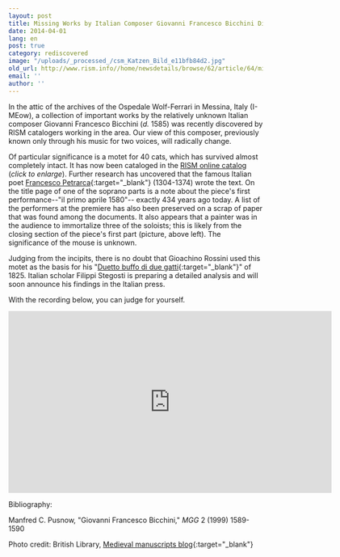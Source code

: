 ```yaml
---
layout: post
title: Missing Works by Italian Composer Giovanni Francesco Bicchini Discovered
date: 2014-04-01
lang: en
post: true
category: rediscovered
image: "/uploads/_processed_/csm_Katzen_Bild_e11bfb84d2.jpg"
old_url: http://www.rism.info//home/newsdetails/browse/62/article/64/missing-works-by-italian-composer-giovanni-francesco-bicchini-discovered.html
email: ''
author: ''
---
```



In the attic of the archives of the Ospedale Wolf-Ferrari in Messina, Italy (I-MEow), a collection of important works by the relatively unknown Italian composer Giovanni Francesco Bicchini (_d._ 1585) was recently discovered by RISM catalogers working in the area. Our view of this composer, previously known only through his music for two voices, will radically change.

Of particular significance is a motet for 40 cats, which has survived almost completely intact. It has now been cataloged in the [RISM online catalog](/fileadmin/content/community-content/Zentralredaktion/Bicchini_-_englisch.PNG "Initiates file download") (_click to enlarge_). Further research has uncovered that the famous Italian poet [Francesco Petrarca](https://opac.rism.info/search?View=rism&q=Francesco+Petrarca){:target="_blank"} (1304-1374) wrote the text. On the title page of one of the soprano parts is a note about the piece's first performance--"il primo aprile 1580"-- exactly 434 years ago today. A list of the performers at the premiere has also been preserved on a scrap of paper that was found among the documents. It also appears that a painter was in the audience to immortalize three of the soloists; this is likely from the closing section of the piece's first part (picture, above left). The significance of the mouse is unknown.

Judging from the incipits, there is no doubt that Gioachino Rossini used this motet as the basis for his "[Duetto buffo di due gatti](http://opac.rism.info/search?documentid=455026159){:target="_blank"}" of 1825. Italian scholar Filippi Stegosti is preparing a detailed analysis and will soon announce his findings in the Italian press.

With the recording below, you can judge for yourself.



<iframe width="640" height="360" src="http://www.youtube.com/embed/qRG6h6H0_ho?rel=0&amp;start=66&amp;end=&amp;autoplay=0" frameborder="0" allowfullscreen></iframe>



Bibliography:

Manfred C. Pusnow, "Giovanni Francesco Bicchini," _MGG_ 2 (1999) 1589-1590

Photo credit: British Library, [Medieval manuscripts blog](http://britishlibrary.typepad.co.uk/digitisedmanuscripts/2013/01/lolcats-of-the-middle-ages.html){:target="_blank"}



<script type="text/javascript">var switchTo5x=true;</script><script type="text/javascript" src="http://w.sharethis.com/button/buttons.js"></script><script type="text/javascript">stLight.options({publisher: "9b601438-1ce1-49d8-bfd7-9cff5df54c17", doNotHash: false, doNotCopy: false, hashAddressBar: false});</script>